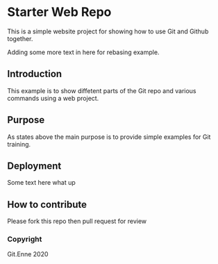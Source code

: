 # Starter Web Repo

This is a simple website project for showing how to use Git and Github together.

Adding some more text in here for rebasing example.

## Introduction

This example is to show diffetent parts of the Git repo and various commands using a web project.

## Purpose

As states above the main purpose is to provide simple examples for Git training.

## Deployment

Some text here what up

## How to contribute

Please fork this repo then pull request for review


### Copyright

Git.Enne 2020